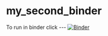 # my_second_binder
To run in binder click ---
[![Binder](https://mybinder.org/badge_logo.svg)](https://mybinder.org/v2/gh/jacksontemplin/HEC-Lect-0/HEAD)
